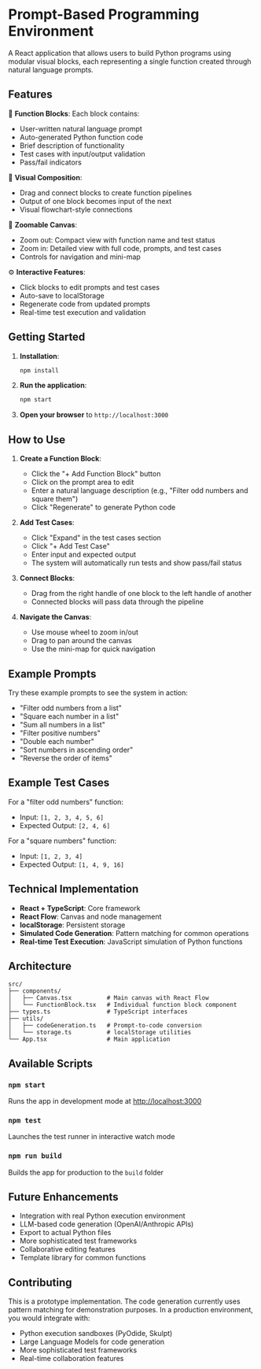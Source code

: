 # Prompt-Based Programming Environment

A React application that allows users to build Python programs using modular visual blocks, each representing a single function created through natural language prompts.

## Features

🧩 **Function Blocks**: Each block contains:
- User-written natural language prompt
- Auto-generated Python function code
- Brief description of functionality
- Test cases with input/output validation
- Pass/fail indicators

🔗 **Visual Composition**: 
- Drag and connect blocks to create function pipelines
- Output of one block becomes input of the next
- Visual flowchart-style connections

🧭 **Zoomable Canvas**:
- Zoom out: Compact view with function name and test status
- Zoom in: Detailed view with full code, prompts, and test cases
- Controls for navigation and mini-map

⚙️ **Interactive Features**:
- Click blocks to edit prompts and test cases
- Auto-save to localStorage
- Regenerate code from updated prompts
- Real-time test execution and validation

## Getting Started

1. **Installation**:
   ```bash
   npm install
   ```

2. **Run the application**:
   ```bash
   npm start
   ```

3. **Open your browser** to `http://localhost:3000`

## How to Use

1. **Create a Function Block**:
   - Click the "+ Add Function Block" button
   - Click on the prompt area to edit
   - Enter a natural language description (e.g., "Filter odd numbers and square them")
   - Click "Regenerate" to generate Python code

2. **Add Test Cases**:
   - Click "Expand" in the test cases section
   - Click "+ Add Test Case"
   - Enter input and expected output
   - The system will automatically run tests and show pass/fail status

3. **Connect Blocks**:
   - Drag from the right handle of one block to the left handle of another
   - Connected blocks will pass data through the pipeline

4. **Navigate the Canvas**:
   - Use mouse wheel to zoom in/out
   - Drag to pan around the canvas
   - Use the mini-map for quick navigation

## Example Prompts

Try these example prompts to see the system in action:

- "Filter odd numbers from a list"
- "Square each number in a list"
- "Sum all numbers in a list"
- "Filter positive numbers"
- "Double each number"
- "Sort numbers in ascending order"
- "Reverse the order of items"

## Example Test Cases

For a "filter odd numbers" function:
- Input: `[1, 2, 3, 4, 5, 6]`
- Expected Output: `[2, 4, 6]`

For a "square numbers" function:
- Input: `[1, 2, 3, 4]`
- Expected Output: `[1, 4, 9, 16]`

## Technical Implementation

- **React + TypeScript**: Core framework
- **React Flow**: Canvas and node management
- **localStorage**: Persistent storage
- **Simulated Code Generation**: Pattern matching for common operations
- **Real-time Test Execution**: JavaScript simulation of Python functions

## Architecture

```
src/
├── components/
│   ├── Canvas.tsx          # Main canvas with React Flow
│   └── FunctionBlock.tsx   # Individual function block component
├── types.ts                # TypeScript interfaces
├── utils/
│   ├── codeGeneration.ts   # Prompt-to-code conversion
│   └── storage.ts          # localStorage utilities
└── App.tsx                 # Main application
```

## Available Scripts

### `npm start`
Runs the app in development mode at [http://localhost:3000](http://localhost:3000)

### `npm test`
Launches the test runner in interactive watch mode

### `npm run build`
Builds the app for production to the `build` folder

## Future Enhancements

- Integration with real Python execution environment
- LLM-based code generation (OpenAI/Anthropic APIs)
- Export to actual Python files
- More sophisticated test frameworks
- Collaborative editing features
- Template library for common functions

## Contributing

This is a prototype implementation. The code generation currently uses pattern matching for demonstration purposes. In a production environment, you would integrate with:

- Python execution sandboxes (PyOdide, Skulpt)
- Large Language Models for code generation
- More sophisticated test frameworks
- Real-time collaboration features